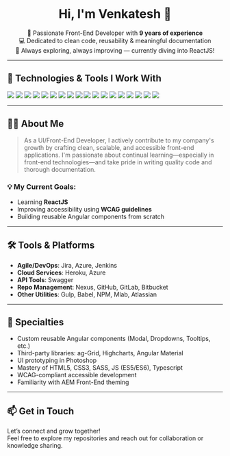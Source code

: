 

<h1 align="center">Hi, I'm Venkatesh 👋</h1>

<p align="center">
  🎯 Passionate Front-End Developer with <strong>9 years of experience</strong><br/>
  💻 Dedicated to clean code, reusability & meaningful documentation<br/>
  🚀 Always exploring, always improving — currently diving into ReactJS!
</p>

---

## 🧰 Technologies & Tools I Work With

<p>
  <img src="https://img.shields.io/badge/Angular-DD0031?style=for-the-badge&logo=angular&logoColor=white"/>
  <img src="https://img.shields.io/badge/Angular%20Material-009688?style=for-the-badge&logo=angular&logoColor=white"/>
  <img src="https://img.shields.io/badge/HTML5-E34F26?style=for-the-badge&logo=html5&logoColor=white"/>
  <img src="https://img.shields.io/badge/CSS3-1572B6?style=for-the-badge&logo=css3&logoColor=white"/>
  <img src="https://img.shields.io/badge/SASS-CC6699?style=for-the-badge&logo=sass&logoColor=white"/>
  <img src="https://img.shields.io/badge/JavaScript-F7DF1E?style=for-the-badge&logo=javascript&logoColor=black"/>
  <img src="https://img.shields.io/badge/TypeScript-3178C6?style=for-the-badge&logo=typescript&logoColor=white"/>
  <img src="https://img.shields.io/badge/Node.js-339933?style=for-the-badge&logo=nodedotjs&logoColor=white"/>
  <img src="https://img.shields.io/badge/Azure-0078D4?style=for-the-badge&logo=microsoftazure&logoColor=white"/>
  <img src="https://img.shields.io/badge/Jira-0052CC?style=for-the-badge&logo=jira&logoColor=white"/>
  <img src="https://img.shields.io/badge/Jenkins-D24939?style=for-the-badge&logo=jenkins&logoColor=white"/>
  <img src="https://img.shields.io/badge/Git-F05032?style=for-the-badge&logo=git&logoColor=white"/>
  <img src="https://img.shields.io/badge/GitHub-181717?style=for-the-badge&logo=github&logoColor=white"/>
  <img src="https://img.shields.io/badge/Heroku-430098?style=for-the-badge&logo=heroku&logoColor=white"/>
  <img src="https://img.shields.io/badge/Swagger-85EA2D?style=for-the-badge&logo=swagger&logoColor=black"/>
  <img src="https://img.shields.io/badge/NPM-CB3837?style=for-the-badge&logo=npm&logoColor=white"/>
  <img src="https://img.shields.io/badge/Bitbucket-0052CC?style=for-the-badge&logo=bitbucket&logoColor=white"/>
  <img src="https://img.shields.io/badge/VS%20Code-007ACC?style=for-the-badge&logo=visual-studio-code&logoColor=white"/>
</p>

---

## 👨‍💻 About Me

> As a UI/Front-End Developer, I actively contribute to my company's growth by crafting clean, scalable, and accessible front-end applications. I'm passionate about continual learning—especially in front-end technologies—and take pride in writing quality code and thorough documentation.

### 💡 My Current Goals:
- Learning **ReactJS**
- Improving accessibility using **WCAG guidelines**
- Building reusable Angular components from scratch

---

## 🛠️ Tools & Platforms

- **Agile/DevOps**: Jira, Azure, Jenkins  
- **Cloud Services**: Heroku, Azure  
- **API Tools**: Swagger  
- **Repo Management**: Nexus, GitHub, GitLab, Bitbucket  
- **Other Utilities**: Gulp, Babel, NPM, Mlab, Atlassian  

---

## 📌 Specialties

- Custom reusable Angular components (Modal, Dropdowns, Tooltips, etc.)
- Third-party libraries: ag-Grid, Highcharts, Angular Material
- UI prototyping in Photoshop
- Mastery of HTML5, CSS3, SASS, JS (ES5/ES6), Typescript
- WCAG-compliant accessible development
- Familiarity with AEM Front-End theming

---

## 📫 Get in Touch

Let’s connect and grow together!  
Feel free to explore my repositories and reach out for collaboration or knowledge sharing. 

